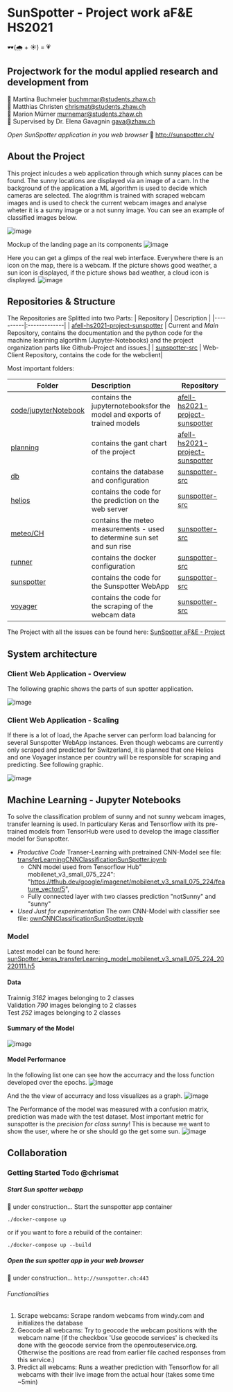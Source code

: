 # SunSpotter - Project work aF&E HS2021 
🕶️(:cloud_with_rain: + :sunny:) = :heartpulse:

## Projectwork for the modul applied research and development from 

 👫 Martina Buchmeier buchmmar@students.zhaw.ch \
 👫 Matthias Christen chrismat@students.zhaw.ch \
 👫 Marion Mürner murnemar@students.zhaw.ch \
 👫 Supervised by Dr. Elena Gavagnin gava@zhaw.ch 

_Open SunSpotter application in you web browser_
🔗 http://sunspotter.ch/


## About the Project

This project inlcudes a web application through which sunny places can be found. The sunny locations are displayed via an image of a cam. In the background of the application a ML algorithm is used to decide which cameras are selected. The alogrithm is trained with scraped webcam images and is used to check the current webcam images and analyse wheter it is a sunny image or a not sunny image. You can see an example of classified images below.

![image](https://github.com/ZHAW-WI-AFEII-Project-HS2021/afeII-hs2021-project-sunspotter/blob/main/drawings/classesSunnyNotSunny.PNG)

Mockup of the landing page an its components
![image](https://github.com/ZHAW-WI-AFEII-Project-HS2021/afeII-hs2021-project-sunspotter/blob/main/drawings/mockup.JPG)

Here you can get a glimps of the real web interface. Everywhere there is an icon on the map, there is a webcam. If the picture shows good weather, a sun icon is displayed, if the picture shows bad weather, a cloud icon is displayed.
![image](https://github.com/ZHAW-WI-AFEII-Project-HS2021/afeII-hs2021-project-sunspotter/blob/main/drawings/LandingPageSunSpotter.png)

## Repositories & Structure

The Repositories are Splitted into two Parts:
| Repository   | Description |
|----------|:-------------|
| [afell-hs2021-project-sunspotter](https://github.com/ZHAW-WI-AFEII-Project-HS2021/afeII-hs2021-project-sunspotter) | Current and _Main_ Repository, contains the documentation and the python code for the machine learining algortihm (Jupyter-Notebooks) and the project organization parts like Github-Project and issues.|
| [sunspotter-src](https://github.com/ZHAW-WI-AFEII-Project-HS2021/sunspotter-src) | Web-Client Repository, contains the code for the webclient|

Most important folders: 

| Folder   | Description | Repository |
|----------|:-------------|----------|
| [code/jupyterNotebook](https://github.com/ZHAW-WI-AFEII-Project-HS2021/afeII-hs2021-project-sunspotter/tree/main/code/jupyterNotebook) | contains the jupyternotebooksfor the model and exports of trained models | [afell-hs2021-project-sunspotter](https://github.com/ZHAW-WI-AFEII-Project-HS2021/afeII-hs2021-project-sunspotter)  |
| [planning](https://github.com/ZHAW-WI-AFEII-Project-HS2021/afeII-hs2021-project-sunspotter/tree/main/planning) | contains the gant chart of the project | [afell-hs2021-project-sunspotter](https://github.com/ZHAW-WI-AFEII-Project-HS2021/afeII-hs2021-project-sunspotter) |
| [db](https://github.com/ZHAW-WI-AFEII-Project-HS2021/sunspotter-src/tree/main/db)|  contains the database and configuration | [sunspotter-src](https://github.com/ZHAW-WI-AFEII-Project-HS2021/sunspotter-src)|
| [helios](https://github.com/ZHAW-WI-AFEII-Project-HS2021/sunspotter-src/tree/main/helios)|  contains the code for the prediction on the web server | [sunspotter-src](https://github.com/ZHAW-WI-AFEII-Project-HS2021/sunspotter-src)|
| [meteo/CH](https://github.com/ZHAW-WI-AFEII-Project-HS2021/sunspotter-src/tree/main/meteo/CH)|  contains the meteo measurements - used to determine sun set and sun rise | [sunspotter-src](https://github.com/ZHAW-WI-AFEII-Project-HS2021/sunspotter-src)|
| [runner](https://github.com/ZHAW-WI-AFEII-Project-HS2021/sunspotter-src/tree/main/runner)|  contains the docker configuration| [sunspotter-src](https://github.com/ZHAW-WI-AFEII-Project-HS2021/sunspotter-src)|
| [sunspotter](https://github.com/ZHAW-WI-AFEII-Project-HS2021/sunspotter-src/tree/main/sunspotter)|  contains the code for the Sunspotter WebApp| [sunspotter-src](https://github.com/ZHAW-WI-AFEII-Project-HS2021/sunspotter-src)|
| [voyager](https://github.com/ZHAW-WI-AFEII-Project-HS2021/sunspotter-src/tree/main/voyager)|  contains the code for the scraping of the webcam data| [sunspotter-src](https://github.com/ZHAW-WI-AFEII-Project-HS2021/sunspotter-src)|

 
The Project with all the issues can be found here: [SunSpotter aF&E - Project](https://github.com/ZHAW-WI-AFEII-Project-HS2021/afeII-hs2021-project-sunspotter/projects/1)

## System architecture

### Client Web Application - Overview
The following graphic shows the parts of sun spotter application.

![image](https://github.com/ZHAW-WI-AFEII-Project-HS2021/afeII-hs2021-project-sunspotter/blob/main/drawings/WebClientArchitecture.png)

### Client Web Application - Scaling

If there is a lot of load, the Apache server can perform load balancing for several Sunspotter WebApp instances.
Even though webcams are currently only scraped and predicted for Switzerland, it is planned that one Helios and one Voyager instance per country will be responsible for scraping and predicting. See following graphic.

![image](https://github.com/ZHAW-WI-AFEII-Project-HS2021/afeII-hs2021-project-sunspotter/blob/main/drawings/WebAppScalability.png)

## Machine Learning - Jupyter Notebooks
To solve the classification problem of sunny and not sunny webcam images, transfer learning is used. In particulary Keras and Tensorflow with its pre-trained models from TensorHub were used to develop the image classifier model for Sunspotter.

* _Productive Code_ Transer-Learning with pretrained CNN-Model see file: [transferLearningCNNClassificationSunSpotter.ipynb](https://github.com/ZHAW-WI-AFEII-Project-HS2021/afeII-hs2021-project-sunspotter/blob/main/code/jupyterNotebook/transferLearningCNNClassificationSunSpotter.ipynb)
  * CNN model used from Tensorflow Hub" mobilenet_v3_small_075_224": "https://tfhub.dev/google/imagenet/mobilenet_v3_small_075_224/feature_vector/5",
  * Fully connected layer with two classes prediction "notSunny" and "sunny"
* _Used Just for experimentation_ The own CNN-Model with classifier see file: [ownCNNClassificationSunSpotter.ipynb](https://github.com/ZHAW-WI-AFEII-Project-HS2021/afeII-hs2021-project-sunspotter/blob/main/code/jupyterNotebook/ownCNNClassificationSunSpotter.ipynb)
  
### Model
Latest model can be found here: [sunSpotter_keras_transferLearning_model_mobilenet_v3_small_075_224_20220111.h5](https://github.com/ZHAW-WI-AFEII-Project-HS2021/afeII-hs2021-project-sunspotter/blob/main/code/jupyterNotebook/sunSpotter_keras_transferLearning_model_mobilenet_v3_small_075_224_20220111.h5)

#### Data

Trainnig *3162* images belonging to 2 classes \
Validation *790* images belonging to 2 classes \
Test *252* images belonging to 2 classes

#### Summary of the Model
![image](https://github.com/ZHAW-WI-AFEII-Project-HS2021/afeII-hs2021-project-sunspotter/blob/main/drawings/ModellSummary.PNG)

#### Model Performance
In the following list one can see how the accurracy and the loss function developed over the epochs.
![image](https://github.com/ZHAW-WI-AFEII-Project-HS2021/afeII-hs2021-project-sunspotter/blob/main/drawings/TrainingOutputEvolutionOfAccurracyAndLoss.PNG)

And the the view of accurracy and loss visualizes as a graph.
![image](https://github.com/ZHAW-WI-AFEII-Project-HS2021/afeII-hs2021-project-sunspotter/blob/main/drawings/DiagrammOutputEvolutionOfAccurracyAndLoss.PNG)

The Performance of the model was measured with a confusion matrix, prediction was made with the test dataset. Most important metric for sunspotter is the _precision for class sunny_! This is because we want to show the user, where he or she should go the get some sun.
![image](https://github.com/ZHAW-WI-AFEII-Project-HS2021/afeII-hs2021-project-sunspotter/blob/main/drawings/ConfusionMatrixTestDataSet.PNG)

## Collaboration
### Getting Started Todo @chrismat

##### Start Sun spotter webapp 
🚧 under construction...
Start the sunspotter app container

```./docker-compose up```

or if you want to fore a rebuild of the container:

```./docker-compose up --build```

##### Open the sun spotter app in your web browser

🚧 under construction...
```http://sunspotter.ch:443```

###### Functionalities

1. Scrape webcams: Scrape random webcams from windy.com and initializes the database
2. Geocode all webcams: Try to geocode the webcam positions with the webcam name (if the checkbox 'Use geocode services' is checked its done with the geocode service from the openrouteservice.org. Otherwise the positions are read from earlier file cached responses from this service.)
3. Predict all webcams: Runs a weather prediction with Tensorflow for all webcams with their live image from the actual hour (takes some time ~5min)

